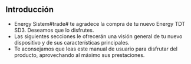 ## Introducción

* Energy Sistem#trade# te agradece la compra de tu nuevo Energy TDT SD3. Deseamos que lo disfrutes.
* Las siguientes secciones le ofrecerán una visión general de tu nuevo dispositivo y de sus características principales.
* Te aconsejamos que leas este manual de usuario para disfrutar del producto, aprovechando al máximo sus prestaciones.

